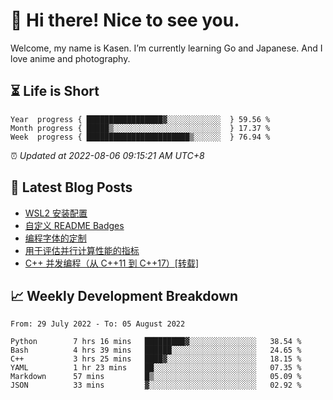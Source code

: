 <h1>👋 Hi there! Nice to see you.</h1>

Welcome, my name is Kasen. I’m currently learning Go and Japanese. And I love anime and photography.


## ⏳ Life is Short

<!-- Start of Time Progress Bar -->
``` text
Year  progress { █████████████████▓░░░░░░░░░░░░  } 59.56 %
Month progress { █████▒░░░░░░░░░░░░░░░░░░░░░░░░  } 17.37 %
Week  progress { ███████████████████████▒░░░░░░  } 76.94 %
```

⏰ *Updated at 2022-08-06 09:15:21 AM UTC+8*

<!-- End of Time Progress Bar -->

## 📝 Latest Blog Posts

<!-- BLOG-POST-LIST:START -->
- [WSL2 安装配置](https://blog.imkasen.com/wsl2-config.html)
- [自定义 README Badges](https://blog.imkasen.com/custom-readme-badges.html)
- [编程字体的定制](https://blog.imkasen.com/coding-fonts-configuration.html)
- [用于评估并行计算性能的指标](https://blog.imkasen.com/parallel-performance-metrics.html)
- [C++ 并发编程（从 C++11 到 C++17）[转载]](https://blog.imkasen.com/cpp-concurrency.html)
<!-- BLOG-POST-LIST:END -->

## 📈 Weekly Development Breakdown

<!--START_SECTION:waka-->

```text
From: 29 July 2022 - To: 05 August 2022

Python        7 hrs 16 mins   █████████▓░░░░░░░░░░░░░░░   38.54 %
Bash          4 hrs 39 mins   ██████░░░░░░░░░░░░░░░░░░░   24.65 %
C++           3 hrs 25 mins   ████▓░░░░░░░░░░░░░░░░░░░░   18.15 %
YAML          1 hr 23 mins    ██░░░░░░░░░░░░░░░░░░░░░░░   07.35 %
Markdown      57 mins         █▒░░░░░░░░░░░░░░░░░░░░░░░   05.09 %
JSON          33 mins         ▓░░░░░░░░░░░░░░░░░░░░░░░░   02.92 %
```

<!--END_SECTION:waka-->
